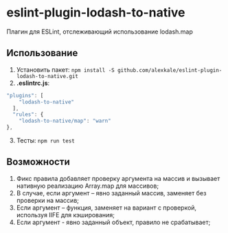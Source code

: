 # eslint-plugin-lodash-to-native
Плагин для ESLint, отслеживающий использование lodash.map

## Использование
1. Установить пакет: ```npm install -S github.com/alexkale/eslint-plugin-lodash-to-native.git```  
2. **.eslintrc.js**:  
```js
"plugins": [
    "lodash-to-native"
  ],
  "rules": {
    "lodash-to-native/map": "warn"
},
```
3. Тесты: ```npm run test```

## Возможности
1. Фикс правила добавляет проверку аргумента на массив и вызывает нативную реализацию Array.map
для массивов;
2. В случае, если аргумент – явно заданный массив, заменяет без проверки на массив;
3. Если аргумент – функция, заменяет на вариант с проверкой, используя IIFE для кэширования;
4. Если аргумент - явно заданный объект, правило не срабатывает;
